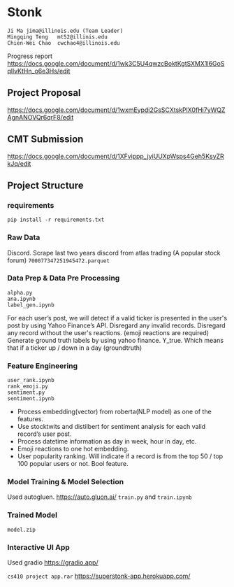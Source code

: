 # Stonk

```
Ji Ma jima@illinois.edu (Team Leader)
Mingqing Teng 	mt52@illinis.edu
Chien-Wei Chao	cwchao4@illinois.edu
```
Progress report
https://docs.google.com/document/d/1wk3C5U4qwzcBoktKgtSXMX1l6GoSqllvKtHn_o6e3Hs/edit

## Project Proposal 
https://docs.google.com/document/d/1wxmEypdi2GsSCXtskPlX0fHi7yWQZAgnANOVQr6qrF8/edit

## CMT Submission
https://docs.google.com/document/d/1XFvippp_jyiUUXpWsps4Geh5KsyZRkJq/edit

## Project Structure
### requirements
```
pip install -r requirements.txt
```

### Raw Data
Discord. Scrape last two years discord from atlas trading (A popular stock forum)
`700077347251945472.parquet`

### Data Prep & Data Pre Processing
```
alpha.py
ana.ipynb
label_gen.ipynb
```

For each user’s post, we will detect if a valid ticker is presented in the user's post by using Yahoo Finance’s API. Disregard any invalid records.
Disregard any record without the user's reactions. (emoji reactions are required)
Generate ground truth labels by using yahoo finance. Y_true. Which means that if a ticker up / down in a day (groundtruth)


### Feature Engineering
```
user_rank.ipynb
rank_emoji.py
sentiment.py
sentiment.ipynb
```

* Process embedding(vector) from roberta(NLP model) as one of the features.
* Use stocktwits and distilbert for sentiment analysis for each valid record’s user post.
* Process datetime information as day in week, hour in day, etc.
* Emoji reactions to one hot embedding.
* User popularity ranking. Will indicate if a record is from the top 50 / top 100 popular users or not. Bool feature.


### Model Training & Model Selection
Used autogluen. https://auto.gluon.ai/
`train.py` and `train.ipynb`

### Trained Model
`model.zip`

### Interactive UI App
Used gradio
https://gradio.app/

`cs410 project app.rar`
https://superstonk-app.herokuapp.com/

